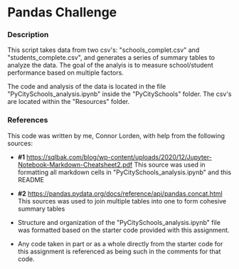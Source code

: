 Pandas Challenge
================

### Description

This script takes data from two csv's: "schools_complet.csv" and "students_complete.csv", and generates a series of summary tables to analyze the data. The goal of the analyis is to measure school/student performance based on multiple factors.

The code and analysis of the data is located in the file "PyCitySchools_analysis.ipynb" inside the "PyCitySchools" folder. The csv's are located within the "Resources" folder.

### References

This code was written by me, Connor Lorden, with help from the following sources:

- **#1** https://sqlbak.com/blog/wp-content/uploads/2020/12/Jupyter-Notebook-Markdown-Cheatsheet2.pdf
    This source was used in formatting all markdown cells in "PyCitySchools_analysis.ipynb" and this README

- **#2** https://pandas.pydata.org/docs/reference/api/pandas.concat.html
    This sources was used to join multiple tables into one to form cohesive summary tables

- Structure and organization of the "PyCitySchools_analysis.ipynb" file was formatted based on the starter code provided with this assignment.

- Any code taken in part or as a whole directly from the starter code for this assignment is referenced as being such in the comments for that code.